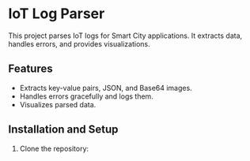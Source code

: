# IoT Log Parser

This project parses IoT logs for Smart City applications. It extracts data, handles errors, and provides visualizations.

## Features
- Extracts key-value pairs, JSON, and Base64 images.
- Handles errors gracefully and logs them.
- Visualizes parsed data.

## Installation and Setup
1. Clone the repository:
